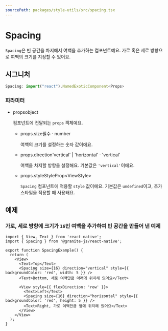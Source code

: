 ```yaml
---
sourcePath: packages/style-utils/src/spacing.tsx
---
```

# Spacing



`Spacing`은 빈 공간을 차지해서 여백을 추가하는 컴포넌트예요. 가로 혹은 세로 방향으로 여백의 크기를 지정할 수 있어요.

## 시그니처

```typescript
Spacing: import("react").NamedExoticComponent<Props>
```



### 파라미터
<ul class="post-parameters-ul">
  <li class="post-parameters-li post-parameters-li-root">
    <span class="post-parameters--name">props</span><span class="post-parameters--type">object</span>
    <br />
    <p class="post-parameters--description">컴포넌트에 전달되는 <code>props</code> 객체예요.</p>
    <ul class="post-parameters-ul">
      <li class="post-parameters-li">
        <span class="post-parameters--name">props.size</span><span class="post-parameters--required">필수</span> · <span class="post-parameters--type">number</span>
        <br />
        <p class="post-parameters--description">여백의 크기를 설정하는 숫자 값이에요.</p>
      </li>
      <li class="post-parameters-li">
        <span class="post-parameters--name">props.direction</span><span class="post-parameters--type">&#39;vertical&#39; | &#39;horizontal&#39;</span> · <span class="post-parameters--default">&#39;vertical&#39;</span>
        <br />
        <p class="post-parameters--description">여백을 차지할 방향을 설정해요. 기본값은 <code>&#39;vertical&#39;</code>이에요.</p>
      </li>
      <li class="post-parameters-li">
        <span class="post-parameters--name">props.style</span><span class="post-parameters--type">StyleProp&lt;ViewStyle&gt;</span>
        <br />
        <p class="post-parameters--description"><code>Spacing</code> 컴포넌트에 적용할 <code>style</code> 값이에요. 기본값은 <code>undefined</code>이고, 추가 스타일을 적용할 때 사용돼요.</p>
      </li>
    </ul>
  </li>
</ul>










## 예제

### 가로, 세로 방향에 크기가 `16`인 여백을 추가하여 빈 공간을 만들어 낸 예제

```tsx
import { View, Text } from 'react-native';
import { Spacing } from '@granite-js/react-native';

export function SpacingExample() {
  return (
    <View>
      <Text>Top</Text>
      <Spacing size={16} direction="vertical" style={{ backgroundColor: 'red', width: 5 }} />
      <Text>Bottom, 세로 여백만큼 아래에 위치해 있어요</Text>

      <View style={{ flexDirection: 'row' }}>
        <Text>Left</Text>
        <Spacing size={16} direction="horizontal" style={{ backgroundColor: 'red', height: 5 }} />
        <Text>Right, 가로 여백만큼 옆에 위치해 있어요</Text>
      </View>
    </View>
  );
}
```